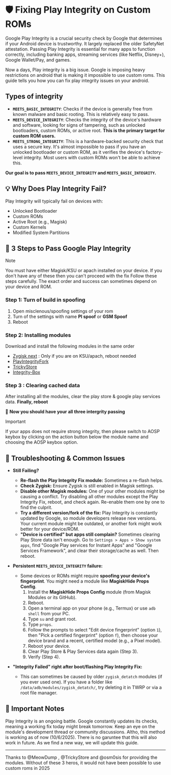 # 🛡️ Fixing Play Integrity on Custom ROMs

Google Play Integrity is a crucial security check by Google that determines if your Android device is trustworthy. It largely replaced the older SafetyNet attestation. Passing Play Integrity is essential for many apps to function correctly, including banking apps, streaming services (like Netflix, Disney+), Google Wallet/Pay, and games.


Now a days, Play integrity is a big issue. Google is imposing heavy restrictions on android that is making it impossible to use custom roms. This guide tells you how you can fix play integrity issues on your android.

## Types of integrity

* **`MEETS_BASIC_INTEGRITY`**: Checks if the device is generally free from known malware and basic rooting. This is relatively easy to pass.
* **`MEETS_DEVICE_INTEGRITY`**: Checks the integrity of the device's hardware and software, looking for signs of tampering, such as unlocked bootloaders, custom ROMs, or active root. **This is the primary target for custom ROM users.**
* **`MEETS_STRONG_INTEGRITY`**: This is a hardware-backed security check that uses a secure key. It's almost impossible to pass if you have an unlocked bootloader or custom ROM, as it verifies the device's factory-level integrity. Most users with custom ROMs won't be able to achieve this.

**Our goal is to pass `MEETS_DEVICE_INTEGRITY` and `MEETS_BASIC_INTEGRITY`.**

## 💡 Why Does Play Integrity Fail?

Play Integrity will typically fail on devices with:

* Unlocked Bootloader
* Custom ROMs
* Active Root (e.g., Magisk)
* Custom Kernels
* Modified System Partitions


## 🚀 3 Steps to Pass Google Play Integrity
> [!NOTE]
> You must have either Magisk/KSU or apach installed on your device. If you don't have any of these then you can't proceed with the fix
Follow these steps carefully. The exact order and success can sometimes depend on your device and ROM.

### Step 1: Turn of build in spoofing

1.  Open misclenous/spoofing settings of your rom
2.  Turn of the settings with name **PI spoof** or **GSM Spoof**
3.  Reboot

### Step 2: Installing modules

Download and install the following modules in the same order
- [Zygisk next](https://github.com/Dr-TSNG/ZygiskNext/releases/latest) : Only if you are on KSU/apach, reboot needed
- [PlayIntegrityFork](https://github.com/osm0sis/PlayIntegrityFork/releases/latest)
- [TrickyStore](https://github.com/5ec1cff/TrickyStore/releases/latest)
- [Integrity-Box](https://github.com/MeowDump/Integrity-Box/releases/latest)

### Step 3 : Clearing cached data
After installing all the modules, clear the play store & google play services data.
**Finally, reboot**

🎯 **Now you should have your all three intergrity passing**

> [!Important]
> If your apps does not require strong integrity, then please switch to AOSP keybox by clicking on the action button below the module name and choosing the AOSP keybox option.


## 🐛 Troubleshooting & Common Issues

* **Still Failing?**
    * **Re-flash the Play Integrity Fix module:** Sometimes a re-flash helps.
    * **Check Zygisk:** Ensure Zygisk is still enabled in Magisk settings.
    * **Disable other Magisk modules:** One of your other modules might be causing a conflict. Try disabling all other modules except the Play Integrity Fix, reboot, and check again. Re-enable them one by one to find the culprit.
    * **Try a different version/fork of the fix:** Play Integrity is constantly updated by Google, so module developers release new versions. Your current module might be outdated, or another fork might work better for your device/ROM.
    * **"Device is certified" but apps still complain?** Sometimes clearing Play Store data isn't enough. Go to `Settings > Apps > Show system apps`, find "Google Play services for Instant Apps" and "Google Services Framework", and clear their storage/cache as well. Then reboot.

* **Persistent `MEETS_DEVICE_INTEGRITY` failure:**
    * Some devices or ROMs might require **spoofing your device's fingerprint**. You might need a module like **MagiskHide Props Config**.
        1.  Install the **MagiskHide Props Config** module (from Magisk Modules or its GitHub).
        2.  Reboot.
        3.  Open a terminal app on your phone (e.g., Termux) or use `adb shell` from your PC.
        4.  Type `su` and grant root.
        5.  Type `props`.
        6.  Follow the prompts to select "Edit device fingerprint" (option `1`), then "Pick a certified fingerprint" (option `f`), then choose your device brand and a recent, certified model (e.g., a Pixel model).
        7.  Reboot your device.
        8.  Clear Play Store & Play Services data again (Step 3).
        9.  Verify (Step 4).

* **"Integrity Failed" right after boot/flashing Play Integrity Fix:**
    * This can sometimes be caused by older `zygisk_detatch` modules (if you ever used one). If you have a folder like `/data/adb/modules/zygisk_detatch/`, try deleting it in TWRP or via a root file manager.

## 🚨 Important Notes
Play Integrity is an ongoing battle. Google constantly updates its checks, meaning a working fix today might break tomorrow. Keep an eye on the module's development thread or community discussions. Altho, this method is working as of now (10/6/2025). There is no garuntee that this will also work in future. As we find a new way, we will update this guide.

---

Thanks to @MeowDump , @TrickyStore and @osm0sis for providing the modules. Without of these 3 heros, it would not have been possible to use custom roms in 2025

